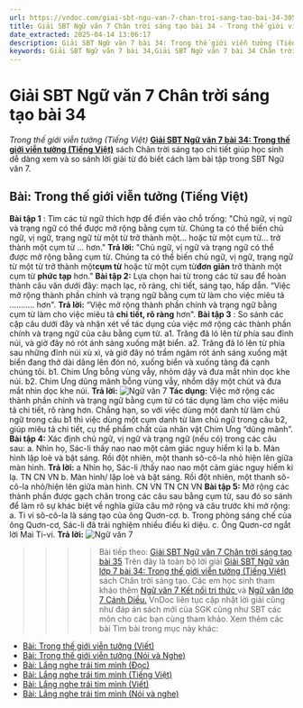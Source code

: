 ```yaml
---
url: https://vndoc.com/giai-sbt-ngu-van-7-chan-troi-sang-tao-bai-34-305195
title: Giải SBT Ngữ văn 7 Chân trời sáng tạo bài 34 - Trong thế giới viễn tưởng (Tiếng Việt) - VnDoc.com
date_extracted: 2025-04-14 13:06:17
description: Giải SBT Ngữ văn 7 bài 34: Trong thế giới viễn tưởng (Tiếng Việt) sách Chân trời sáng tạo có đáp án chi tiết cho các bạn cùng tham khảo.
keywords: Giải SBT Ngữ văn 7 bài 34,Giải SBT Ngữ văn 7 bài 34 Chân trời sáng tạo,Giải sách bài tập Ngữ văn CTST lớp 7,Ngữ văn lớp 7 Chân trời sáng tạo,giải bài tập ngữ văn lớp 7,bài Trong thế giới viễn tưởng (Tiếng Việt),ôn tập ngữ văn 7,trắc nghiệm ngữ văn 7 CTST
---
```


# Giải SBT Ngữ văn 7 Chân trời sáng tạo bài 34
 _Trong thế giới viễn tưởng \(Tiếng Việt\)_
[**Giải SBT Ngữ văn 7 bài 34: Trong thế giới viễn tưởng \(Tiếng Việt\)**](<https://vndoc.com/giai-sbt-ngu-van-7-chan-troi-sang-tao-bai-34-305195>) sách Chân trời sáng tạo chi tiết giúp học sinh dễ dàng xem và so sánh lời giải từ đó biết cách làm bài tập trong SBT Ngữ văn 7.
## Bài: Trong thế giới viễn tưởng \(Tiếng Việt\)
**Bài tập 1** : Tìm các từ ngữ thích hợp để điền vào chỗ trống:
"Chủ ngữ, vị ngữ và trạng ngữ có thể được mở rộng bằng cụm từ. Chúng ta có thể biến chủ ngữ, vị ngữ, trạng ngữ từ một từ trở thành một... hoặc từ một cụm từ... trở thành một cụm từ ... hơn."
**Trả lời:**
"Chủ ngữ, vị ngữ và trạng ngữ có thể được mở rộng bằng cụm từ. Chúng ta có thể biến chủ ngữ, vị ngữ, trạng ngữ từ một từ trở thành một**cụm từ** hoặc từ một cụm từ**đơn giản** trở thành một cụm từ **phức tạp** hơn."
**Bài tập 2:** Lựa chọn hai từ trong các từ sau để hoàn thành câu văn dưới đây: mạch lạc, rõ ràng, chi tiết, sáng tạo, hấp dẫn.
“Việc mở rộng thành phần chính và trạng ngữ bằng cụm từ làm cho việc miêu tả ........... hơn".
**Trả lời:**
“Việc mở rộng thành phần chính và trạng ngữ bằng cụm từ làm cho việc miêu tả **chi tiết, rõ ràng** hơn".
**Bài tập 3** : So sánh các cặp câu dưới đây và nhận xét về tác dụng của việc mở rộng các thành phần chính và trạng ngữ của câu bằng cụm từ.
a1. Trăng đã ló lên từ phía sau đỉnh núi, và giờ đây nó rót ánh sáng xuống mặt biển.
a2. Trăng đã ló lên từ phía sau những đỉnh núi xù xì, và giờ đây nó trầm ngâm rót ánh sáng xuống mặt biển đang thở dài dâng lên đón nó, xuống biển và xuống tảng đá cạnh chúng tôi.
b1. Chim Ưng bỗng vùng vẫy, nhỏm dậy và đưa mắt nhìn dọc khe núi.
b2. Chim Ưng dũng mãnh bỗng vùng vẫy, nhổm dậy một chút và đưa mắt nhìn dọc khe núi.
**Trả lời:**
![Ngữ văn 7](https://i.vdoc.vn/data/image/2023/09/20/6.png)
**Tác dụng:** Việc mở rộng các thành phần chính và trạng ngữ bằng cụm từ có tác dụng làm cho việc miêu tả chi tiết, rõ ràng hơn. Chẳng hạn, so với việc dùng một danh từ làm chủ ngữ trong câu b1 thì việc dùng một cụm danh từ làm chủ ngữ trong câu b2, giúp miêu tả chi tiết, cụ thể phẩm chất của nhân vật Chim Ưng “dũng mãnh”.
**Bài tập 4:** Xác định chủ ngữ, vị ngữ và trạng ngữ \(nếu có\) trong các câu sau:
a. Nhìn họ, Sác-li thấy nao nao một cảm giác nguy hiểm kì lạ
b. Màn hình lập loè và bật sáng. Rồi đột nhiên, một thanh sô-cô-la nhỏ hiện lên giữa màn hình.
**Trả lời:**
a Nhìn họ, Sác-li /thấy nao nao một cảm giác nguy hiểm ki lạ.
TN CN VN
b. Màn hình/ lập loè và bật sáng. Rồi đột nhiên, một thanh sô-cô-la nhỏ/hiện lên giữa màn hình.
CN VN TN CN VN
**Bài tập 5:** Mở rộng các thành phần được gạch chân trong các câu sau bằng cụm từ, sau đó so sánh để làm rõ sự khác biệt về nghĩa giữa câu mở rộng và câu trước khi mở rộng:
a. Ti vi sô-cô-la là sáng tạo của ông Quơn-cơ.
b. Trong phòng sáng chế của ông Quơn-cơ, Sác-li đã trải nghiệm nhiều điều kì diệu.
c. Ông Quơn-cơ ngắt lời Mai Ti-vi.
**Trả lời:**
![Ngữ văn 7](https://i.vdoc.vn/data/image/2023/09/20/7.png)
>>>> Bài tiếp theo: [Giải SBT Ngữ văn 7 Chân trời sáng tạo bài 35](<https://vndoc.com/giai-sbt-ngu-van-7-chan-troi-sang-tao-bai-35-305196>)
Trên đây là toàn bộ lời giải [Giải SBT Ngữ văn lớp 7 bài 34: Trong thế giới viễn tưởng \(Tiếng Việt\)](<https://vndoc.com/giai-sbt-ngu-van-7-chan-troi-sang-tao-bai-34-305195>) sách Chân trời sáng tạo. Các em học sinh tham khảo thêm [Ngữ văn 7 Kết nối tri thức ](<https://vndoc.com/ngu-van-7-kntt-tap2>)và [Ngữ văn lớp 7 Cánh Diều.](<https://vndoc.com/ngu-van-7-tap-1-cd>) VnDoc liên tục cập nhật lời giải cũng như đáp án sách mới của SGK cũng như SBT các môn cho các bạn cùng tham khảo.
Xem thêm các bài Tìm bài trong mục này khác:
  * [Bài: Trong thế giới viễn tưởng \(Viết\)](</giai-sbt-ngu-van-7-chan-troi-sang-tao-bai-35-305196>)
  * [Bài: Trong thế giới viễn tưởng \(Nói và Nghe\)](</giai-sbt-ngu-van-7-chan-troi-sang-tao-bai-36-305198>)
  * [Bài: Lắng nghe trái tim mình \(Đọc\)](</giai-sbt-ngu-van-7-chan-troi-sang-tao-bai-37-305200>)
  * [Bài: Lắng nghe trái tim mình \(Tiếng Việt\)](</giai-sbt-ngu-van-7-chan-troi-sang-tao-bai-38-305202>)
  * [Bài: Lắng nghe trái tim mình \(Viết\)](</giai-sbt-ngu-van-7-chan-troi-sang-tao-bai-39-305206>)
  * [Bài: Lắng nghe trái tim mình \(Nói và nghe\)](</giai-sbt-ngu-van-7-chan-troi-sang-tao-bai-40-305212>)

